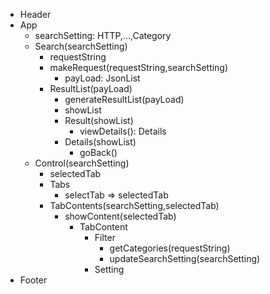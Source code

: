 - Header
- App
    * searchSetting: HTTP,...,Category
    - Search(searchSetting)
        * requestString
        * makeRequest(requestString,searchSetting)
            * payLoad: JsonList
        - ResultList(payLoad)
            * generateResultList(payLoad)
            * showList
            - Result(showList)
                * viewDetails(): Details
            - Details(showList)
                * goBack()
    - Control(searchSetting)
        * selectedTab
        - Tabs
            * selectTab => selectedTab
        - TabContents(searchSetting,selectedTab)
            * showContent(selectedTab)
                - TabContent
                    - Filter
                        * getCategories(requestString)
                        * updateSearchSetting(searchSetting)
                    - Setting
- Footer